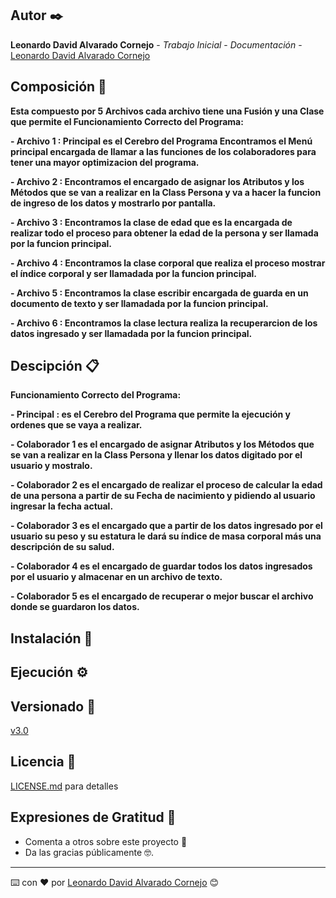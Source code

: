 ## Autor ✒️

**Leonardo David Alvarado Cornejo** - *Trabajo Inicial* - *Documentación* - [Leonardo David Alvarado Cornejo](https://github.com/Leonardo-David-Alvarado-Cornejo)

## Composición 🚀

**Esta compuesto por 5 Archivos cada archivo tiene una Fusión y una Clase que permite el Funcionamiento Correcto del Programa:**


**- Archivo 1 : Principal es el Cerebro del Programa Encontramos el Menú principal encargada de llamar a las funciones de los colaboradores para tener una mayor optimizacion del programa.**


**- Archivo 2 : Encontramos el encargado de asignar los Atributos y los Métodos que se van a realizar en la Class Persona y va a hacer la funcion de ingreso de los datos y mostrarlo por pantalla.**


**- Archivo 3 : Encontramos la clase de edad que es la encargada de realizar todo el proceso para obtener la edad de la persona y ser llamada por la funcion principal.**


**- Archivo 4 : Encontramos la clase corporal que realiza el proceso mostrar el índice corporal y ser llamadada por la funcion principal.**


**- Archivo 5 : Encontramos la clase escribir encargada de guarda en un documento de texto y ser llamadada por la funcion principal.**


**- Archivo 6 : Encontramos la clase lectura realiza la recuperarcion de los  datos ingresado y ser llamadada por la funcion principal.**

## Descipción  📋

**Funcionamiento Correcto del Programa:**


**- Principal : es el Cerebro del Programa que permite la ejecución y ordenes que se vaya a realizar.**


**- Colaborador 1 es el encargado de asignar Atributos y los Métodos que se van a realizar en la Class Persona y llenar los datos digitado por el usuario y mostralo.**


**- Colaborador 2 es el encargado de realizar el proceso de calcular la edad de una persona a partir de su Fecha de nacimiento y pidiendo al usuario ingresar la fecha actual.**


**- Colaborador 3 es el encargado que a partir de los datos ingresado por el usuario su peso y su estatura le dará su índice de masa corporal más una descripción de su salud.**


**- Colaborador 4 es el encargado de guardar todos los datos ingresados por el usuario y almacenar en un archivo de texto.**


**- Colaborador 5 es el encargado de recuperar o mejor buscar el archivo donde se guardaron los datos.**

## Instalación 🔧

## Ejecución ⚙️

## Versionado 📌

[v3.0](https://github.com/Leonardo-David-Alvarado-Cornejo/C2.2-Actividad/tags)

## Licencia 📄

[LICENSE.md](https://github.com/Leonardo-David-Alvarado-Cornejo/C2.2-Actividad/blob/main/LICENSE) para detalles

## Expresiones de Gratitud 🎁

* Comenta a otros sobre este proyecto 📢
* Da las gracias públicamente 🤓.

---
⌨️ con ❤️ por [Leonardo David Alvarado Cornejo](https://github.com/Leonardo-David-Alvarado-Cornejo) 😊
